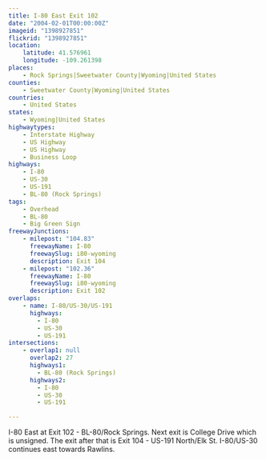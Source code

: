 ```yaml
---
title: I-80 East Exit 102
date: "2004-02-01T00:00:00Z"
imageid: "1398927851"
flickrid: "1398927851"
location:
    latitude: 41.576961
    longitude: -109.261398
places:
    - Rock Springs|Sweetwater County|Wyoming|United States
counties:
    - Sweetwater County|Wyoming|United States
countries:
    - United States
states:
    - Wyoming|United States
highwaytypes:
    - Interstate Highway
    - US Highway
    - US Highway
    - Business Loop
highways:
    - I-80
    - US-30
    - US-191
    - BL-80 (Rock Springs)
tags:
    - Overhead
    - BL-80
    - Big Green Sign
freewayJunctions:
    - milepost: "104.83"
      freewayName: I-80
      freewaySlug: i80-wyoming
      description: Exit 104
    - milepost: "102.36"
      freewayName: I-80
      freewaySlug: i80-wyoming
      description: Exit 102
overlaps:
    - name: I-80/US-30/US-191
      highways:
        - I-80
        - US-30
        - US-191
intersections:
    - overlap1: null
      overlap2: 27
      highways1:
        - BL-80 (Rock Springs)
      highways2:
        - I-80
        - US-30
        - US-191

---
```

I-80 East at Exit 102 - BL-80/Rock Springs.  Next exit is College Drive which is unsigned.  The exit after that is Exit 104 - US-191 North/Elk St.  I-80/US-30 continues east towards Rawlins.